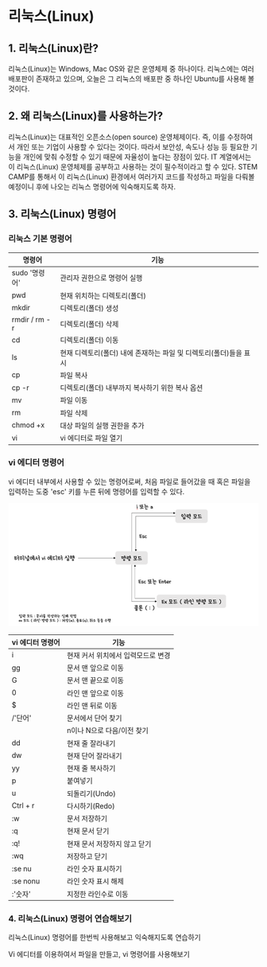 # 리눅스(Linux)

## 1. 리눅스(Linux)란?

리눅스(Linux)는 Windows, Mac OS와 같은 운영체제 중 하나이다. 리눅스에는 여러 배포판이 존재하고 있으며, 오늘은 그 리눅스의 배포판 중 하나인 Ubuntu를 사용해 볼 것이다.

## 2. 왜 리눅스(Linux)를 사용하는가?

리눅스(Linux)는 대표적인 오픈소스(open source) 운영체제이다. 즉, 이를 수정하여서 개인 또는 기업이 사용할 수 있다는 것이다. 따라서 보안성, 속도나 성능 등 필요한 기능을 개인에 맞춰 수정할 수 있기 때문에 자율성이 높다는 장점이 있다. IT 계열에서는 이 리눅스(Linux) 운영체제를 공부하고 사용하는 것이 필수적이라고 할 수 있다. STEM CAMP를 통해서 이 리눅스(Linux) 환경에서 여러가지 코드를 작성하고 파일을 다뤄볼 예정이니 후에 나오는 리눅스 명령어에 익숙해지도록 하자.

## 3. 리눅스(Linux) 명령어

### 리눅스 기본 명령어

| 명령어 | 기능 |
|--------|-----|
| sudo '명령어' | 관리자 권한으로 명령어 실행 |
| pwd | 현재 위치하는 디렉토리(폴더) |
| mkdir | 디렉토리(폴더) 생성 |
| rmdir / rm -r | 디렉토리(폴더) 삭제 |
| cd | 디렉토리(폴더) 이동 |
| ls | 현재 디렉토리(폴더) 내에 존재하는 파일 및 디렉토리(폴더)들을 표시 |
| cp | 파일 복사 |
| cp -r | 디렉토리(폴더) 내부까지 복사하기 위한 복사 옵션 |
| mv | 파일 이동 |
| rm | 파일 삭제 |
| chmod +x | 대상 파일의 실행 권한을 추가 |
| vi | vi 에디터로 파일 열기 |

### vi 에디터 명령어

vi 에디터 내부에서 사용할 수 있는 명령어로써, 처음 파일로 들어갔을 때 혹은 파일을 입력하는 도중 'esc' 키를 누른 뒤에 명령어를 입력할 수 있다.


![vi_editor_diagram](img/vi_editor_diagram.png)


| vi 에디터 명령어 | 기능 |
|-----------------|------|
| i | 현재 커서 위치에서 입력모드로 변경 |
| gg | 문서 맨 앞으로 이동 |
| G | 문서 맨 끝으로 이동 |
| 0 | 라인 맨 앞으로 이동 |
| $ | 라인 맨 뒤로 이동 |
| /'단어' | 문서에서 단어 찾기 |
|         | n이나 N으로 다음/이전 찾기 |
| dd | 현재 줄 잘라내기 |
| dw | 현재 단어 잘라내기 |
| yy | 현재 줄 복사하기 |
| p | 붙여넣기 |
| u | 되돌리기(Undo) |
| Ctrl + r | 다시하기(Redo) |
| :w | 문서 저장하기 |
| :q | 현재 문서 닫기 |
| :q! | 현재 문서 저장하지 않고 닫기 |
| :wq | 저장하고 닫기 |
| :se nu | 라인 숫자 표시하기 |
| :se nonu | 라인 숫자 표시 해제 |
| :'숫자' | 지정한 라인수로 이동 |


### 4. 리눅스(Linux) 명령어 연습해보기

리눅스(Linux) 명령어를 한번씩 사용해보고 익숙해지도록 연습하기

Vi 에디터를 이용하여서 파일을 만들고, vi 명령어를 사용해보기
